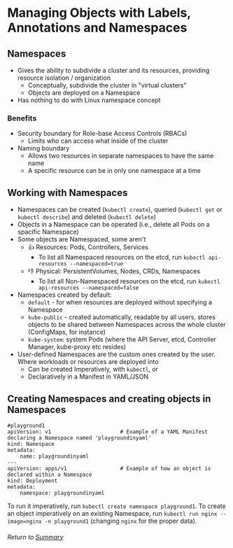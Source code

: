 # Managing Objects with Labels, Annotations and Namespaces

## Namespaces

- Gives the ability to subdivide a cluster and its resources, providing resource isolation / organization
    - Conceptually, subdivide the cluster in "virtual clusters"
    - Objects are deployed on a Namespace
- Has nothing to do with Linux namespace concept

### Benefits

- Security boundary for Role-base Access Controls (RBACs)
    - Limits who can access what inside of the cluster
- Naming boundary
    - Allows two resources in separate namespaces to have the same name
    - A specific resource can be in only one namespace at a time

## Working with Namespaces

- Namespaces can be created (`kubectl create`), queried (`kubectl get` or `kubectl describe`) and deleted (`kubectl delete`)
- Objects in a Namespace can be operated (i.e., delete all Pods on a spacific Namespace)
- Some objects are Namespaced, some aren't
    - 👍 Resources: Pods, Controllers, Services
        - To list all Namespaced resources on the etcd, run `kubectl api-resources --namespaced=true`
    - 👎 Physical: PersistentVolumes, Nodes, CRDs, Namespaces
        - To list all Non-Namespaced resources on the etcd, run `kubectl api-resources --namespaced=false`
- Namespaces created by default:
    - `default` - for when resources are deployed without specifying a Namespace
    - `kube-public` - created automatically, readable by all users, stores objects to be shared between Namespaces across the whole cluster (ConfigMaps, for instance)
    - `kube-system`: system Pods (where the API Server, etcd, Controller Manager, kube-proxy etc resides)
- User-defined Namespaces are the custom ones created by the user. Where workloads or resources are deployed into
    - Can be created Imperatively, with `kubectl`, or
    - Declaratively in a Manifest in YAML/JSON

## Creating Namespaces and creating objects in Namespaces

```
#playground1
apiVersion: v1                      # Example of a YAML Manifest declaring a Namespace named 'playgroundinyaml'
kind: Namespace
metadata:
    name: playgroundinyaml
---
apiVersion: apps/v1                 # Example of how an object is declared within a Namespace
kind: Deployment
metadata:
    namespace: playgroundinyaml
```

To run it imperatively, run `kubectl create namespace playground1`. To create an object imperatively on an existing Namespace, run `kubectl run nginx --image=nginx -n playground1` (changing `nginx` for the proper data).

###### Return to [Summary](README.md)